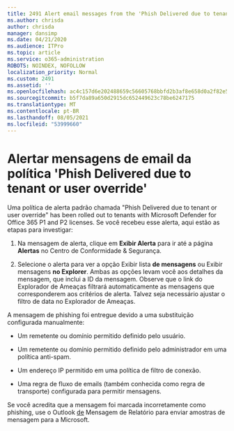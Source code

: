 ```yaml
---
title: 2491 Alert email messages from the 'Phish Delivered due to tenant or user override' policy
ms.author: chrisda
author: chrisda
manager: dansimp
ms.date: 04/21/2020
ms.audience: ITPro
ms.topic: article
ms.service: o365-administration
ROBOTS: NOINDEX, NOFOLLOW
localization_priority: Normal
ms.custom: 2491
ms.assetid: ''
ms.openlocfilehash: ac4c157d6e202488659c56605768bbfd2b3af8e658d0a2f82e529fdac6763fa9
ms.sourcegitcommit: b5f7da89a650d2915dc652449623c78be6247175
ms.translationtype: MT
ms.contentlocale: pt-BR
ms.lasthandoff: 08/05/2021
ms.locfileid: "53999660"
---
```

# <a name="alert-email-messages-from-the-phish-delivered-due-to-tenant-or-user-override-policy"></a>Alertar mensagens de email da política 'Phish Delivered due to tenant or user override'

Uma política de alerta padrão chamada "Phish Delivered due to tenant or user override" has been rolled out to tenants with Microsoft Defender for Office 365 P1 and P2 licenses. Se você recebeu esse alerta, aqui estão as etapas para investigar:

1. Na mensagem de alerta, clique em **Exibir Alerta** para ir até a página **Alertas** no Centro de Conformidade & Segurança.

2. Selecione o alerta para ver a opção Exibir lista **de mensagens** ou Exibir mensagens **no Explorer**. Ambas as opções levam você aos detalhes da mensagem, que inclui a ID da mensagem. Observe que o link do Explorador de Ameaças filtrará automaticamente as mensagens que corresponderem aos critérios de alerta. Talvez seja necessário ajustar o filtro de data no Explorador de Ameaças.

A mensagem de phishing foi entregue devido a uma substituição configurada manualmente:

- Um remetente ou domínio permitido definido pelo usuário.

- Um remetente ou domínio permitido definido pelo administrador em uma política anti-spam.

- Um endereço IP permitido em uma política de filtro de conexão.

- Uma regra de fluxo de emails (também conhecida como regra de transporte) configurada para permitir mensagens.

Se você acredita que a mensagem foi marcada incorretamente como phishing, use o Outlook [de](https://support.office.com/article/b5caa9f1-cdf3-4443-af8c-ff724ea719d2) Mensagem de Relatório para enviar amostras de mensagem para a Microsoft.
